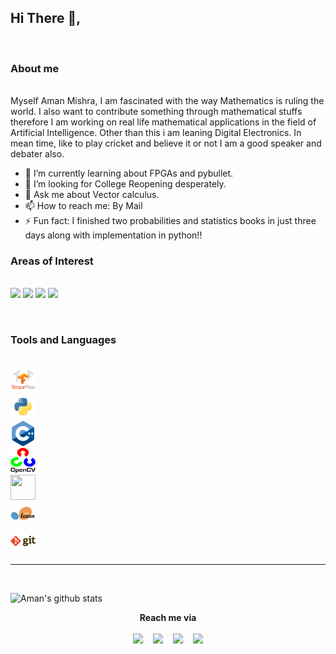 
## Hi There 👋,
</br>

### About me
</br>
Myself Aman Mishra, I am fascinated with the way Mathematics is ruling the world. I also want to contribute something through mathematical stuffs therefore I am working on real life mathematical applications in the field of Artificial Intelligence. Other than this i am leaning Digital Electronics. In mean time, like to play cricket and believe it or not I am a good speaker and debater also. 
</br>

- 🌱 I’m currently learning about FPGAs and pybullet.
- 👯 I’m looking for College Reopening desperately. 
- 💬 Ask me about Vector calculus.
- 📫 How to reach me: By Mail 
- ⚡ Fun fact: I finished two probabilities and statistics books in just three days along with implementation in python!!

### Areas of Interest

<p  <br><br>
     <img src="https://img.shields.io/badge/Core Mathematics-blueviolet">
    <img src="https://img.shields.io/badge/Robotics-blueviolet">
    <img src="https://img.shields.io/badge/Deep Learning-Computer Vision-blue">
    <img src="https://img.shields.io/badge/Reinforcement Learning-important">
    
</p>

<br>

### Tools and Languages
<code>
<img src="https://github.com/github/explore/raw/master/topics/tensorflow/tensorflow.png" width="40" height="40" /> 
<img src="https://github.com/github/explore/raw/master/topics/python/python.png" width="40" height="40" /> 
<img src="https://github.com/github/explore/raw/master/topics/cpp/cpp.png" width="40" height="40" /> 
<img src="https://github.com/github/explore/raw/master/topics/opencv/opencv.png" width="40" height="40" />
<img src="https://gym.openai.com/assets/dist/home/header/home-icon-54c30e2345.svg" width="40" height="40" />
<img src="https://github.com/github/explore/raw/master/topics/scikit-learn/scikit-learn.png" width="40" height="40" /> 
<img src="https://github.com/github/explore/raw/master/topics/git/git.png" width="40" height="40" /> 
</code><hr/>


<br>

![Aman's github stats](https://github-readme-stats.vercel.app/api?username=Amshra267&show_icons=true&theme=tokyonight&count_private=true&show_icons=true)



<p align=center><b>Reach me via</b>
    <br><br>
    <a href="https://www.facebook.com/Amshra267" target="_blank"><img src="https://cdn1.iconfinder.com/data/icons/logotypes/32/square-facebook-32.png"></a>&nbsp;&nbsp;&nbsp;
    <a href="https://www.instagram.com/amanmishra 1909/" target="_blank"><img src="https://cdn4.iconfinder.com/data/icons/social-media-2146/512/25_social-32.png"></a>&nbsp;&nbsp;&nbsp;
    <a href="https://www.linkedin.com/in/aman-mishra-a0b7881aa" target="_blank"><img src="https://cdn1.iconfinder.com/data/icons/logotypes/32/square-linkedin-32.png"></a>&nbsp;&nbsp;&nbsp;
    <a href="https://twitter.com/Amshra267" target="_blank"><img src="https://cdn3.iconfinder.com/data/icons/capsocial-round/500/twitter-32.png"></a>
</p>
